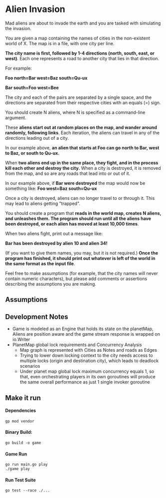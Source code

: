 # Alien Invasion 

Mad aliens are about to invade the earth and you are tasked with simulating the
invasion.

You are given a map containing the names of cities in the non-existent world of
X. The map is in a file, with one city per line.

**The city name is first,
followed by 1-4 directions (north, south, east, or west)**. Each one represents a
road to another city that lies in that direction.

For example:

**Foo north=Bar west=Baz south=Qu-ux**

**Bar south=Foo west=Bee**

The city and each of the pairs are separated by a single space, and the
directions are separated from their respective cities with an equals (=) sign.

You should create N aliens, where N is specified as a command-line argument.

These **aliens start out at random places on the map, and wander around randomly,
following links**. Each iteration, the aliens can travel in any of the directions
leading out of a city.

In our example above, **an alien that starts at Foo can go
north to Bar, west to Baz, or south to Qu-ux.**

When **two aliens end up in the same place, they fight, and in the process kill
each other and destroy the city.** When a city is destroyed, it is removed from
the map, and so are any roads that lead into or out of it.

In our example above, if **Bar were destroyed** the map would now be something
like:
**Foo west=Baz south=Qu-ux**

Once a city is destroyed, aliens can no longer travel to or through it. This
may lead to aliens getting "trapped".

You should create a program that **reads in the world map, creates N aliens, and
unleashes them. The program should run until all the aliens have been
destroyed, or each alien has moved at least 10,000 times**.

When two aliens fight, print out a message like:

**Bar has been destroyed by alien 10 and alien 34!**

(If you want to give them names, you may, but it is not required.) **Once the
program has finished, it should print out whatever is left of the world in the
same format as the input file**.

Feel free to make assumptions (for example, that the city names will never
contain numeric characters), but please add comments or assertions describing
the assumptions you are making.

## Assumptions

## Development Notes
- Game is modeled as an Engine that holds its state on the planetMap, Aliens are position aware and the game stream response is wrapped on io.Writer
- PlanetMap global lock requirements and Concurrency Analysis
  - Map graph is represented with Cities as Notes and roads as Edges
  - Trying to lower down locking context to the city needs access to multiple locks (origin and destination city), which leads to deadlock scenarios
  - Under planet map global lock maximum concurrency equals 1, so that, even orchestrating players in its own goroutines will produce the same overall performance as just 1 single invoker goroutine

## Make it run
#### Dependencies
```
gp mod vendor
```

#### Binary Build:
```
go build -o game 
```

#### Game Run
```
go run main.go play
./game play
```

#### Run Test Suite
```
go test --race ./...
```

